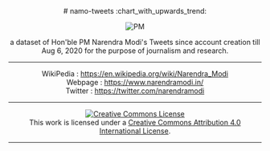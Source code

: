 <div align="center">
# namo-tweets :chart_with_upwards_trend:

![PM](https://upload.wikimedia.org/wikipedia/commons/9/90/PM_Modi_2015.jpg)

a dataset of Hon'ble PM Narendra Modi's Tweets since account creation till Aug 6, 2020 for the purpose of journalism and research.

---

WikiPedia : <https://en.wikipedia.org/wiki/Narendra_Modi>  
Webpage : <https://www.narendramodi.in/>  
Twitter : <https://twitter.com/narendramodi>  

---

<a rel="license" href="http://creativecommons.org/licenses/by/4.0/"><img alt="Creative Commons License" style="border-width:0" src="https://i.creativecommons.org/l/by/4.0/88x31.png" /></a><br />This work is licensed under a <a rel="license" href="http://creativecommons.org/licenses/by/4.0/">Creative Commons Attribution 4.0 International License</a>.

---
</div>

